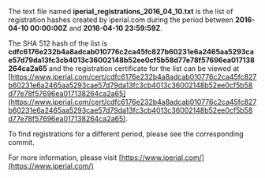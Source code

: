 The text file named **iperial_registrations_2016_04_10.txt** is the list of registration hashes created by iperial.com during the period between **2016-04-10 00:00:00Z** and **2016-04-10 23:59:59Z**.

The SHA 512 hash of the list is **cdfc6176e232b4a8adcab010776c2ca45fc827b60231e6a2465aa5293cae57d79da13fc3cb4013c36002148b52ee0cf5b58d77e78f57696ea017138264ca2a65** and the registration certificate for the list can be viewed at [https://www.iperial.com/cert/cdfc6176e232b4a8adcab010776c2ca45fc827b60231e6a2465aa5293cae57d79da13fc3cb4013c36002148b52ee0cf5b58d77e78f57696ea017138264ca2a65](https://www.iperial.com/cert/cdfc6176e232b4a8adcab010776c2ca45fc827b60231e6a2465aa5293cae57d79da13fc3cb4013c36002148b52ee0cf5b58d77e78f57696ea017138264ca2a65).

To find registrations for a different period, please see the corresponding commit.

For more information, please visit [https://www.iperial.com/](https://www.iperial.com/)
